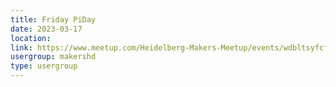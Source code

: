 ```yaml
---
title: Friday PiDay
date: 2023-03-17
location: 
link: https://www.meetup.com/Heidelberg-Makers-Meetup/events/wdbltsyfcfbwb/
usergroup: makershd
type: usergroup
---
```

